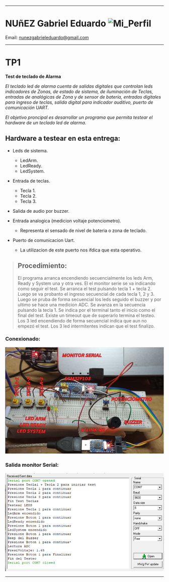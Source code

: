 ***
# NUñEZ Gabriel Eduardo  ![Mi_Perfil](https://media-eze1-1.cdn.whatsapp.net/v/t61.24694-24/262329071_303452795139327_6428126580712263286_n.jpg?stp=dst-jpg_s96x96&ccb=11-4&oh=01_Q5AaIL6T7benzWaVISsb4tozqbVMf-dP1HfCBnLkw2YIo9RW&oe=6697D1CA&_nc_sid=e6ed6c&_nc_cat=104)

Email: nunezgabrieleduardo@gmail.com
***

# TP1

**Test de teclado de Alarma**

*El teclado led de alarma cuenta de salidas digitales que controlan leds indicadores de Zonas, de estado de sistema, de iluminación de Teclas, entradas de analógicas de Zona y de sensor de batería, entradas digitales para ingreso de teclas, salida digital para indicador auditivo, puerto de comunicación UART.*

*El objetivo proncipal es desarrollar un programa que permita testear el hardware de un teclado led de alarma.*


## Hardware a testear en esta entrega:
* Leds de sistema.
  * LedArm.
  * LedReady.
  * LedSystem. 

* Entrada de teclas.
  * Tecla 1.
  * Tecla 2.
  * Tecla 3.
    
* Salida de audio por buzzer.

* Entrada analogica (medicion voltaje potenciometro).
  * Representa el sensado de nivel de bateria o zona de teclado.  
  
* Puerto de comunicacion Uart.
  * La utilizacion de este puerto nos ifdica que esta operativo.

> ## Procedimiento:
> El programa arranca encendiendo secuencialmente los leds Arm, Ready y System una y otra ves.
> El el monitor serie se va indicando como seguir el test.
> Se arranca el test pulsando tecla 1 + tecla 2.
> Luego se va probanto el ingreso secuencial de cada tecla 1, 2 y 3.
> Luego se pruba de forma secuencial los leds seguido el buzzer y por ultimo se hace una medicion ADC.
> Se avanza en la secuencia pulsando la tecla 1.
> Se indica por el terminal tanto el inicio como el final del test.
> Existe un timeout que de superarlo termina el testeo.
> Los 3 led encendiendo de forma secuencial indica que aun no empezó el test.
> Los 3 led intermitentes indican que el test finalizo.

### Conexionado:
![esquemaConexion](https://github.com/nnzgab/TP1/blob/main/conexion.PNG)

### Salida monitor Serial:
![SalidaMonitorSerial](https://github.com/nnzgab/TP1/blob/main/salida%20monitor%20serie.PNG)
***




